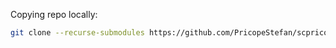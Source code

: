 Copying repo locally:
```bash
git clone --recurse-submodules https://github.com/PricopeStefan/scpricope.com
```
